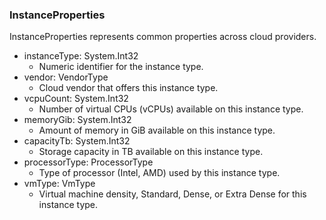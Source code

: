 ### InstanceProperties
InstanceProperties represents common properties across cloud providers.

- instanceType: System.Int32
  - Numeric identifier for the instance type.
- vendor: VendorType
  - Cloud vendor that offers this instance type.
- vcpuCount: System.Int32
  - Number of virtual CPUs (vCPUs) available on this instance type.
- memoryGib: System.Int32
  - Amount of memory in GiB available on this instance type.
- capacityTb: System.Int32
  - Storage capacity in TB available on this instance type.
- processorType: ProcessorType
  - Type of processor (Intel, AMD) used by this instance type.
- vmType: VmType
  - Virtual machine density, Standard, Dense, or Extra Dense for this instance type.
